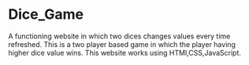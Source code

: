 # Dice_Game
A functioning website in which two dices changes values every time refreshed. This is a two player based game in which the player having higher dice value wins.
This website works using HTMl,CSS,JavaScript.
